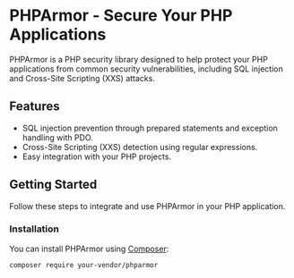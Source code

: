 # PHPArmor - Secure Your PHP Applications

PHPArmor is a PHP security library designed to help protect your PHP applications from common security vulnerabilities, including SQL injection and Cross-Site Scripting (XXS) attacks.

## Features

- SQL injection prevention through prepared statements and exception handling with PDO.
- Cross-Site Scripting (XXS) detection using regular expressions.
- Easy integration with your PHP projects.

## Getting Started

Follow these steps to integrate and use PHPArmor in your PHP application.

### Installation

You can install PHPArmor using [Composer](https://getcomposer.org/):

```bash
composer require your-vendor/phparmor
